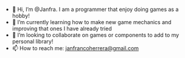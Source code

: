 - 👋 Hi, I’m @Janfra. I am a programmer that enjoy doing games as a hobby!
- 🌱 I’m currently learning how to make new game mechanics and improving that ones I have already tried
- 💞️ I’m looking to collaborate on games or components to add to my personal library!
- 📫 How to reach me: janfrancoherrera@gmail.com

<!---
Janfra/Janfra is a ✨ special ✨ repository because its `README.md` (this file) appears on your GitHub profile.
You can click the Preview link to take a look at your changes.
--->
